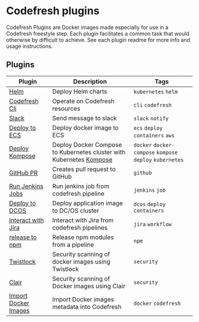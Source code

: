 # Codefresh plugins

Codefresh Plugins are Docker images made especially for use in a Codefresh freestyle step. Each plugin facilitates a common task that would otherwise by difficult to achieve.
See each plugin readme for more info and usage instructions.

## Plugins

| Plugin|  Description| Tags|
| --- | --- |  --- |
| [Helm](plugins/helm/README.md) | Deploy Helm charts | `kubernetes` `helm`|
| [Codefresh Cli](plugins/codefresh-cli/README.md) | Operate on Codefresh resources | `cli` `codefresh`|
| [Slack](plugins/slack/README.md)| Send message to slack| `slack` `notify`|
| [Deploy to ECS](plugins/ecs-deploy/README.md)| Deploy docker image to ECS| `ecs` `deploy` `containers` `aws`                         |
| [Deploy Kompose](plugins/kompose/README.md)| Deploy Docker Compose to Kubernetes cluster with Kubernetes [Kompose](http://kompose.io) | `docker` `docker-compose` `kompose` `deploy` `kubernetes` |
| [GitHub PR](plugins/github-pr/README.MD)| Creates pull request to GitHub | `github`  |
| [Run Jenkins Jobs](plugins/run-jenkins-job/README.md)| Run jenkins job from codefresh pipeline| `jenkins` `job`|
| [Deploy to DCOS](plugins/dcos-app-deploy/README.md) | Deploy application image to DC/OS cluster | `dcos` `deploy` `containers` |
| [Interact with Jira](plugins/jira/README.md) | Interact with Jira from codefresh pipelines| `jira` `workflow`|
| [release to npm](plugins/release-to-NPM/README.md) | Release npm modules from a pipeline | `npm` |
| [Twistlock](plugins/cfstep-twistlock) | Security scanning of docker images using Twistlock | `security` |
| [Clair](plugins/clair/README.md) |  Security scanning of Docker images using Clair | `security` |
| [Import Docker Images](plugins/import-docker-images/README.md) | Import Docker images metadata into Codefresh| `docker` `codefresh`|
